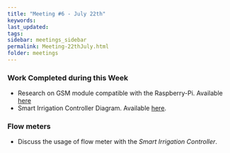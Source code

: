 ```yaml
---
title: "Meeting #6 - July 22th"
keywords: 
last_updated: 
tags: 
sidebar: meetings_sidebar
permalink: Meeting-22thJuly.html
folder: meetings
---
```


### Work Completed during this Week

- Research on GSM module compatible with the Raspberry-Pi. Available [here](selecting-a-gsm-module.html)
- Smart Irrigation Controller Diagram. Available [here](index.html).

### Flow meters

- Discuss the usage of flow meter with the *Smart Irrigation Controller*.
